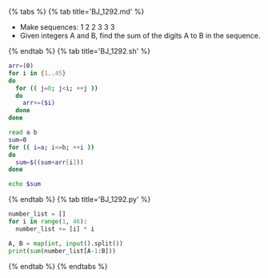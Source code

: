 {% tabs %}
{% tab title='BJ_1292.md' %}

* Make sequences: 1 2 2 3 3 3
* Given integers A and B, find the sum of the digits A to B in the sequence.

{% endtab %}
{% tab title='BJ_1292.sh' %}

```sh
arr=(0)
for i in {1..45}
do
  for (( j=0; j<i; ++j ))
  do
    arr+=($i)
  done
done

read a b
sum=0
for (( i=a; i<=b; ++i ))
do
  sum=$((sum+arr[i]))
done

echo $sum
```

{% endtab %}
{% tab title='BJ_1292.py' %}

```py
number_list = []
for i in range(1, 46):
  number_list += [i] * i

A, B = map(int, input().split())
print(sum(number_list[A-1:B]))
```

{% endtab %}
{% endtabs %}